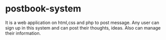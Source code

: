 # postbook-system
It is a web application on html,css and php to post message.
Any user can sign up in this system and can post their thoughts, ideas. Also can manage their information.
